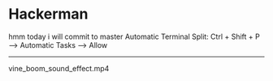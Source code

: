 # Hackerman

hmm today i will commit to master
Automatic Terminal Split: Ctrl + Shift + P --> Automatic Tasks --> Allow

---

vine_boom_sound_effect.mp4
